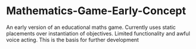 # Mathematics-Game-Early-Concept
An early version of an educational maths game. Currently uses static placements over instantiation of objectives. Limited functionality and awful voice acting. This is the basis for further development

